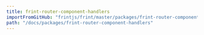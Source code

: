 ```yaml
---
title: frint-router-component-handlers
importFromGitHub: "frintjs/frint/master/packages/frint-router-component-handlers/README.md"
path: "/docs/packages/frint-router-component-handlers"
---
```

